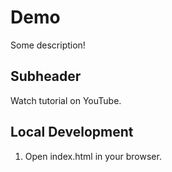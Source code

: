 # Demo 

Some description!

## Subheader 

Watch tutorial on YouTube.

## Local Development 

1. Open index.html in your browser.

